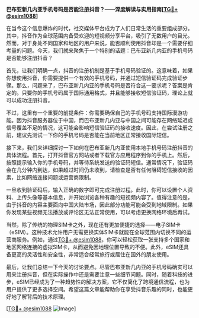 **巴布亚新几内亚手机号码是否能注册抖音？——深度解读与实用指南[[TG💪+ @esim1088](https://t.me/s/esim1088)]**

在当今这个信息爆炸的时代，社交媒体平台成为了人们日常生活的重要组成部分。其中，抖音作为全球范围内备受欢迎的短视频分享平台，吸引了无数用户的目光。然而，对于身处不同国家和地区的用户来说，能否顺利使用抖音却是一个需要仔细考量的问题。今天，我们就来聚焦于一个特别的话题：巴布亚新几内亚的手机号码是否能够注册抖音？

首先，让我们明确一点，抖音的注册机制是基于手机号码验证的。这意味着，如果你想使用抖音，你需要提供一个有效的手机号码，并通过短信验证码完成验证步骤。那么，问题来了，巴布亚新几内亚的手机号码是否符合这一要求呢？答案是肯定的。只要你的手机号码属于国际通用格式，并且能够接收短信验证码，理论上就可以成功注册抖音。

不过，这里有一个重要的前提条件：你需要确保自己的手机号码支持国际漫游功能。因为抖音服务器位于中国，而巴布亚新几内亚与中国之间可能存在网络延迟或信号覆盖不足的情况，这可能会影响短信验证码的接收速度。因此，在尝试注册之前，建议先测试一下你的手机号码是否能在当前地区正常接收国际短信。

接下来，我们来详细探讨一下如何在巴布亚新几内亚使用本地手机号码注册抖音的具体流程。首先，打开抖音官方网站或者下载官方应用程序到你的手机上。然后，按照提示输入你的手机号码，并等待系统发送的验证码短信。通常情况下，验证码会在几分钟内到达，如果超过时间仍未收到，请检查是否有任何阻碍短信接收的因素，比如网络连接问题或运营商限制。

一旦收到验证码后，输入正确的数字即可完成注册过程。此时，你可以设置个人资料、上传头像等基本信息，并开始浏览各种有趣的短视频内容了。值得注意的是，由于抖音的内容主要面向中国大陆市场，因此部分功能可能会受到地域限制。如果你发现某些视频无法播放或评论区无法正常使用，可以考虑更换网络环境后再试。

当然，除了传统的物理SIM卡之外，现在还有更加便捷的选择——电子SIM卡（eSIM）。这种技术允许用户无需更换实体SIM卡就能在全球范围内切换不同的运营商服务。例如，通过[TG💪+ @esim1088](https://t.me/s/esim1088)，你可以轻松获取一张支持多个国家和地区网络连接的虚拟SIM卡，从而避免因地理位置导致的不便。此外，eSIM还具备更高的灵活性和安全性，非常适合经常旅行或居住在国外的朋友使用。

最后，让我们总结一下今天的讨论要点。尽管巴布亚新几内亚的手机号码确实可以用来注册抖音，但在实际操作中还是需要注意一些细节问题。同时，随着科技的进步，eSIM已经成为了一种趋势性的解决方案，它不仅简化了跨境通信流程，也为用户提供了更多选择空间。希望这篇文章能帮助你在享受抖音乐趣的同时，也能更好地了解背后的技术原理。

[[TG💪+ @esim1088](https://t.me/s/esim1088) ![Image](https://i.postimg.cc/4NQfJmqS/Snipaste-2025-05-13-00-14-12.png)]